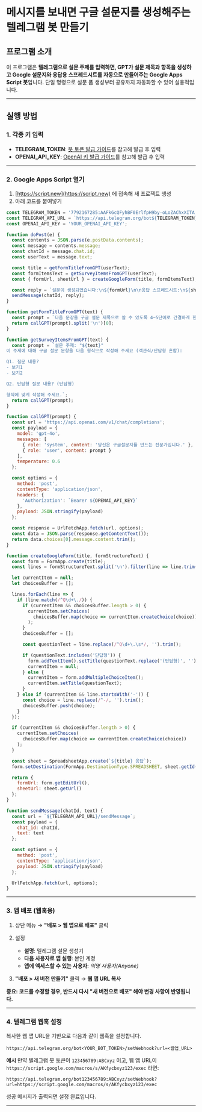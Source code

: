 
# 메시지를 보내면 구글 설문지를 생성해주는 텔레그램 봇 만들기

## 프로그램 소개

이 프로그램은 **텔레그램으로 설문 주제를 입력하면, GPT가 설문 제목과 항목을 생성하고 Google 설문지와 응답용 스프레드시트를 자동으로 만들어주는 Google Apps Script 봇**입니다.
단일 명령으로 설문 폼 생성부터 공유까지 자동화할 수 있어 실용적입니다.

---

## 실행 방법

### 1. 각종 키 입력

* **TELEGRAM\_TOKEN**: [봇 토큰 발급 가이드](https://github.com/dabidstudio/dabidstudio_guides/blob/main/get_telegram_token.md)를 참고해 발급 후 입력
* **OPENAI\_API\_KEY**: [OpenAI 키 발급 가이드](https://github.com/dabidstudio/dabidstudio_guides/blob/main/get-openai-api-key.md)를 참고해 발급 후 입력

---

### 2. Google Apps Script 열기

1. [https://script.new](https://script.new) 에 접속해 새 프로젝트 생성
2. 아래 코드를 붙여넣기

```javascript
const TELEGRAM_TOKEN = '7792167285:AAFkGcQFyhBF0ErlfpH9by-oLoZAChxXITA';
const TELEGRAM_API_URL = `https://api.telegram.org/bot${TELEGRAM_TOKEN}`;
const OPENAI_API_KEY = 'YOUR_OPENAI_API_KEY';

function doPost(e) {
  const contents = JSON.parse(e.postData.contents);
  const message = contents.message;
  const chatId = message.chat.id;
  const userText = message.text;

  const title = getFormTitleFromGPT(userText);
  const formItemsText = getSurveyItemsFromGPT(userText);
  const { formUrl, sheetUrl } = createGoogleForm(title, formItemsText);

  const reply = `설문이 생성되었습니다:\n${formUrl}\n\n응답 스프레드시트:\n${sheetUrl}`;
  sendMessage(chatId, reply);
}

function getFormTitleFromGPT(text) {
  const prompt = `다음 문장을 구글 설문 제목으로 쓸 수 있도록 4~5단어로 간결하게 한국어로 요약해 주세요:\n\n"${text}"`;
  return callGPT(prompt).split('\n')[0];
}

function getSurveyItemsFromGPT(text) {
  const prompt = `설문 주제: "${text}"
이 주제에 대해 구글 설문 문항을 다음 형식으로 작성해 주세요 (객관식/단답형 혼합):

Q1. 질문 내용?
- 보기1
- 보기2

Q2. 단답형 질문 내용? (단답형)

형식에 맞게 작성해 주세요.`;
  return callGPT(prompt);
}

function callGPT(prompt) {
  const url = 'https://api.openai.com/v1/chat/completions';
  const payload = {
    model: 'gpt-4o',
    messages: [
      { role: 'system', content: '당신은 구글설문지를 만드는 전문가입니다.' },
      { role: 'user', content: prompt }
    ],
    temperature: 0.6
  };

  const options = {
    method: 'post',
    contentType: 'application/json',
    headers: {
      'Authorization': `Bearer ${OPENAI_API_KEY}`
    },
    payload: JSON.stringify(payload)
  };

  const response = UrlFetchApp.fetch(url, options);
  const data = JSON.parse(response.getContentText());
  return data.choices[0].message.content.trim();
}

function createGoogleForm(title, formStructureText) {
  const form = FormApp.create(title);
  const lines = formStructureText.split('\n').filter(line => line.trim() !== '');

  let currentItem = null;
  let choicesBuffer = [];

  lines.forEach(line => {
    if (line.match(/^Q\d+\./)) {
      if (currentItem && choicesBuffer.length > 0) {
        currentItem.setChoices(
          choicesBuffer.map(choice => currentItem.createChoice(choice))
        );
      }
      choicesBuffer = [];

      const questionText = line.replace(/^Q\d+\.\s*/, '').trim();

      if (questionText.includes('단답형')) {
        form.addTextItem().setTitle(questionText.replace('(단답형)', '').trim());
        currentItem = null;
      } else {
        currentItem = form.addMultipleChoiceItem();
        currentItem.setTitle(questionText);
      }
    } else if (currentItem && line.startsWith('-')) {
      const choice = line.replace(/^-/, '').trim();
      choicesBuffer.push(choice);
    }
  });

  if (currentItem && choicesBuffer.length > 0) {
    currentItem.setChoices(
      choicesBuffer.map(choice => currentItem.createChoice(choice))
    );
  }

  const sheet = SpreadsheetApp.create(`${title} 응답`);
  form.setDestination(FormApp.DestinationType.SPREADSHEET, sheet.getId());

  return {
    formUrl: form.getEditUrl(),
    sheetUrl: sheet.getUrl()
  };
}

function sendMessage(chatId, text) {
  const url = `${TELEGRAM_API_URL}/sendMessage`;
  const payload = {
    chat_id: chatId,
    text: text
  };

  const options = {
    method: 'post',
    contentType: 'application/json',
    payload: JSON.stringify(payload)
  };

  UrlFetchApp.fetch(url, options);
}
```

---

### 3. 앱 배포 (웹훅용)

1. 상단 메뉴 → **"배포 > 웹 앱으로 배포"** 클릭
2. 설정

   * **설명**: 텔레그램 설문 생성기
   * **다음 사용자로 앱 실행**: 본인 계정
   * **앱에 액세스할 수 있는 사용자**: *익명 사용자(Anyone)*
3. **"배포 > 새 버전 만들기"** 클릭 → **웹 앱 URL 복사**

**중요: 코드를 수정할 경우, 반드시 다시 "새 버전으로 배포" 해야 변경 사항이 반영됩니다.**

---

### 4. 텔레그램 웹훅 설정

복사한 웹 앱 URL을 기반으로 다음과 같이 웹훅을 설정합니다.

```
https://api.telegram.org/bot<YOUR_BOT_TOKEN>/setWebhook?url=<웹앱_URL>
```

**예시**
만약 텔레그램 봇 토큰이 `123456789:ABCxyz` 이고, 웹 앱 URL이
`https://script.google.com/macros/s/AKfycbxyz123/exec` 라면:

```
https://api.telegram.org/bot123456789:ABCxyz/setWebhook?url=https://script.google.com/macros/s/AKfycbxyz123/exec
```

성공 메시지가 출력되면 설정 완료입니다.

---



